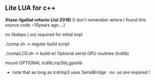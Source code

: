 ## Lite LUA for c++ 

**Xtase-fgalliat refacto (Jul 2018)** (I don't remember where I found this source code ~10years
ago....)



no libdeps (.so) required for initial impl

./comp.sh -> regular build script

./compLCD.sh -> build w/ Optional serial GPU routines (lcdlib)



mount OPTIONAL lcdlib,mp3lib,gpiolib

 - note that as long as lcd/mp3 uses SerialBridge : no .so are required !
